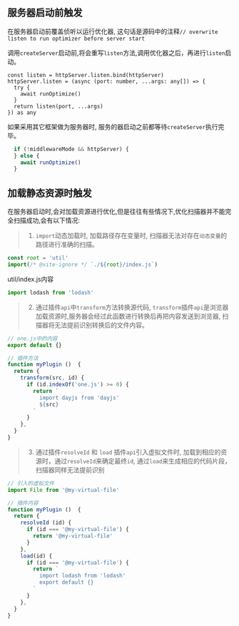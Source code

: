 ## 服务器启动前触发

在服务器启动前覆盖侦听以运行优化器, 这句话是源码中的注释`// overwrite listen to run optimizer before server start`

调用`createServer`启动前,将会重写`listen`方法,调用优化器之后，再进行`listen`启动。

```JS
const listen = httpServer.listen.bind(httpServer)
httpServer.listen = (async (port: number, ...args: any[]) => {
  try {
    await runOptimize()
  }
  return listen(port, ...args)
}) as any
```

如果采用其它框架做为服务器时, 服务的器启动之前都等待`createServer`执行完毕。

```js
  if (!middlewareMode && httpServer) {
  } else {
    await runOptimize()
  }
```

## 加载静态资源时触发

在服务器启动时,会对加载资源进行优化,但是往往有些情况下,优化扫描器并不能完全扫描成功,会有以下情况:

> 1. `import`动态加载时, 加载路径存在变量时, 扫描器无法对存在`动态变量`的路径进行准确的扫描。

```js
const root = 'util'
import(/* @vite-ignore */ `./${root}/index.js`)
```

util/index.js内容
```js
import lodash from 'lodash'
```

> 2. 通过插件`api`中`transform`方法转换源代码, `transform`插件`api`是浏览器加载资源时,服务器会经过此函数进行转换后再把内容发送到浏览器, 扫描器将无法提前识别转换后的文件内容。

```js
// one.js中的内容
export default {}
```

```js
// 插件方法
function myPlugin ()  {
  return {
    transform(src, id) {
      if (id.indexOf('one.js') >= 0) {
        return `
          import dayjs from 'dayjs'
          ${src}
        `
      }
    },
  }
}
```

> 3. 通过插件`resolveId` 和 `load` 插件`api`引入虚拟文件时, 加载到相应的资源时，通过`resolveId`来确定最终`id`, 通过`load`来生成相应的代码片段，扫描器同样无法提前识别

```js
// 引入的虚拟文件
import File from '@my-virtual-file'
```

```js
// 插件内容
function myPlugin ()  {
  return {
    resolveId (id) {
      if (id === '@my-virtual-file') {
        return '@my-virtual-file'
      }
    },
    load(id) {
      if (id === '@my-virtual-file') {
        return `
          import lodash from 'lodash'
          export default {}
        `
      }
    },
  }
}
```


